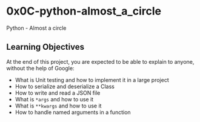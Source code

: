 # 0x0C-python-almost_a_circle
Python - Almost a circle

## Learning Objectives
At the end of this project, you are expected to be able to explain to anyone, without the help of Google:

* What is Unit testing and how to implement it in a large project
* How to serialize and deserialize a Class
* How to write and read a JSON file
* What is `*args` and how to use it
* What is `**kwargs` and how to use it
* How to handle named arguments in a function